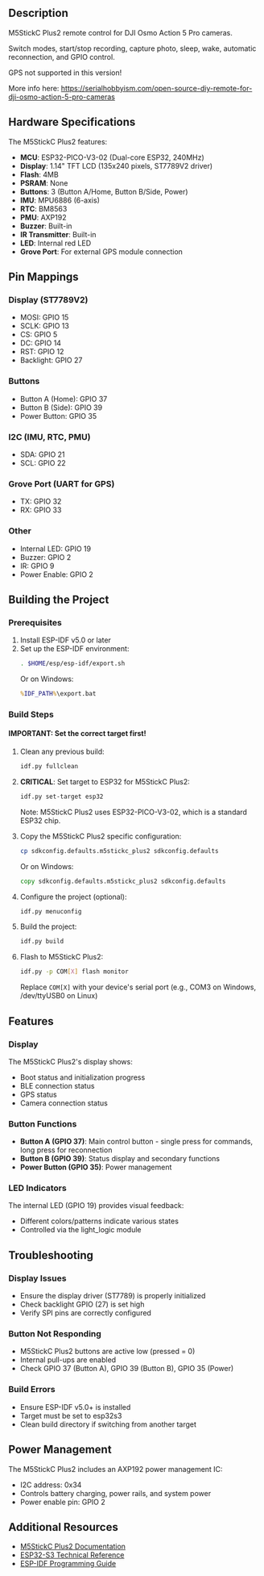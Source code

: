 ## Description

M5StickC Plus2 remote control for DJI Osmo Action 5 Pro cameras.

Switch modes, start/stop recording, capture photo, sleep, wake, automatic reconnection, and GPIO control. 

GPS not supported in this version!

More info here: https://serialhobbyism.com/open-source-diy-remote-for-dji-osmo-action-5-pro-cameras

## Hardware Specifications

The M5StickC Plus2 features:
- **MCU**: ESP32-PICO-V3-02 (Dual-core ESP32, 240MHz)
- **Display**: 1.14" TFT LCD (135x240 pixels, ST7789V2 driver)
- **Flash**: 4MB
- **PSRAM**: None
- **Buttons**: 3 (Button A/Home, Button B/Side, Power)
- **IMU**: MPU6886 (6-axis)
- **RTC**: BM8563
- **PMU**: AXP192
- **Buzzer**: Built-in
- **IR Transmitter**: Built-in
- **LED**: Internal red LED
- **Grove Port**: For external GPS module connection

## Pin Mappings

### Display (ST7789V2)
- MOSI: GPIO 15
- SCLK: GPIO 13
- CS: GPIO 5
- DC: GPIO 14
- RST: GPIO 12
- Backlight: GPIO 27

### Buttons
- Button A (Home): GPIO 37
- Button B (Side): GPIO 39
- Power Button: GPIO 35

### I2C (IMU, RTC, PMU)
- SDA: GPIO 21
- SCL: GPIO 22

### Grove Port (UART for GPS)
- TX: GPIO 32
- RX: GPIO 33

### Other
- Internal LED: GPIO 19
- Buzzer: GPIO 2
- IR: GPIO 9
- Power Enable: GPIO 2

## Building the Project

### Prerequisites
1. Install ESP-IDF v5.0 or later
2. Set up the ESP-IDF environment:
   ```bash
   . $HOME/esp/esp-idf/export.sh
   ```
   Or on Windows:
   ```cmd
   %IDF_PATH%\export.bat
   ```

### Build Steps

#### IMPORTANT: Set the correct target first!

1. Clean any previous build:
   ```bash
   idf.py fullclean
   ```

2. **CRITICAL**: Set target to ESP32 for M5StickC Plus2:
   ```bash
   idf.py set-target esp32
   ```
   
   Note: M5StickC Plus2 uses ESP32-PICO-V3-02, which is a standard ESP32 chip.

3. Copy the M5StickC Plus2 specific configuration:
   ```bash
   cp sdkconfig.defaults.m5stickc_plus2 sdkconfig.defaults
   ```
   Or on Windows:
   ```cmd
   copy sdkconfig.defaults.m5stickc_plus2 sdkconfig.defaults
   ```

4. Configure the project (optional):
   ```bash
   idf.py menuconfig
   ```

5. Build the project:
   ```bash
   idf.py build
   ```

6. Flash to M5StickC Plus2:
   ```bash
   idf.py -p COM[X] flash monitor
   ```
   Replace `COM[X]` with your device's serial port (e.g., COM3 on Windows, /dev/ttyUSB0 on Linux)

## Features

### Display
The M5StickC Plus2's display shows:
- Boot status and initialization progress
- BLE connection status
- GPS status
- Camera connection status

### Button Functions
- **Button A (GPIO 37)**: Main control button - single press for commands, long press for reconnection
- **Button B (GPIO 39)**: Status display and secondary functions
- **Power Button (GPIO 35)**: Power management

### LED Indicators
The internal LED (GPIO 19) provides visual feedback:
- Different colors/patterns indicate various states
- Controlled via the light_logic module

## Troubleshooting

### Display Issues
- Ensure the display driver (ST7789) is properly initialized
- Check backlight GPIO (27) is set high
- Verify SPI pins are correctly configured

### Button Not Responding
- M5StickC Plus2 buttons are active low (pressed = 0)
- Internal pull-ups are enabled
- Check GPIO 37 (Button A), GPIO 39 (Button B), GPIO 35 (Power)

### Build Errors
- Ensure ESP-IDF v5.0+ is installed
- Target must be set to esp32s3
- Clean build directory if switching from another target

## Power Management
The M5StickC Plus2 includes an AXP192 power management IC:
- I2C address: 0x34
- Controls battery charging, power rails, and system power
- Power enable pin: GPIO 2

## Additional Resources
- [M5StickC Plus2 Documentation](https://docs.m5stack.com/en/core/M5StickC%20Plus2)
- [ESP32-S3 Technical Reference](https://www.espressif.com/sites/default/files/documentation/esp32-s3_technical_reference_manual_en.pdf)
- [ESP-IDF Programming Guide](https://docs.espressif.com/projects/esp-idf/en/latest/esp32s3/)
